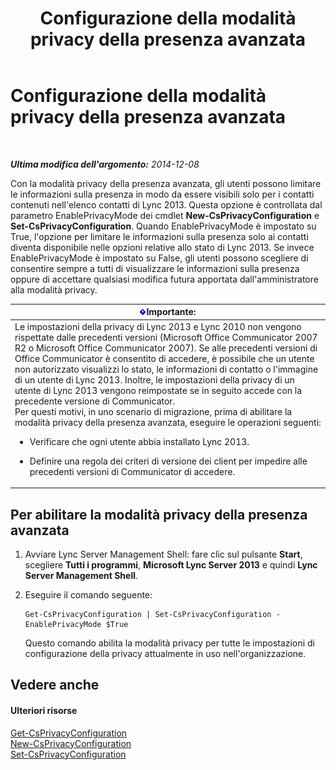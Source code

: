 ﻿---
title: Configurazione della modalità privacy della presenza avanzata
TOCTitle: Configurazione della modalità privacy della presenza avanzata
ms:assetid: e7a6b873-486d-4dfb-a967-c48f61f237f3
ms:mtpsurl: https://technet.microsoft.com/it-it/library/Gg399028(v=OCS.15)
ms:contentKeyID: 49302319
ms.date: 08/24/2015
mtps_version: v=OCS.15
ms.translationtype: HT
---

# Configurazione della modalità privacy della presenza avanzata

 

_**Ultima modifica dell'argomento:** 2014-12-08_

Con la modalità privacy della presenza avanzata, gli utenti possono limitare le informazioni sulla presenza in modo da essere visibili solo per i contatti contenuti nell'elenco contatti di Lync 2013. Questa opzione è controllata dal parametro EnablePrivacyMode dei cmdlet **New-CsPrivacyConfiguration** e **Set-CsPrivacyConfiguration**. Quando EnablePrivacyMode è impostato su True, l'opzione per limitare le informazioni sulla presenza solo ai contatti diventa disponibile nelle opzioni relative allo stato di Lync 2013. Se invece EnablePrivacyMode è impostato su False, gli utenti possono scegliere di consentire sempre a tutti di visualizzare le informazioni sulla presenza oppure di accettare qualsiasi modifica futura apportata dall'amministratore alla modalità privacy.

<table>
<colgroup>
<col style="width: 100%" />
</colgroup>
<thead>
<tr class="header">
<th><img src="images/Gg412908.important(OCS.15).gif" title="important" alt="important" />Importante:</th>
</tr>
</thead>
<tbody>
<tr class="odd">
<td>Le impostazioni della privacy di Lync 2013 e Lync 2010 non vengono rispettate dalle precedenti versioni (Microsoft Office Communicator 2007 R2 o Microsoft Office Communicator 2007). Se alle precedenti versioni di Office Communicator è consentito di accedere, è possibile che un utente non autorizzato visualizzi lo stato, le informazioni di contatto o l'immagine di un utente di Lync 2013. Inoltre, le impostazioni della privacy di un utente di Lync 2013 vengono reimpostate se in seguito accede con la precedente versione di Communicator.<br />
Per questi motivi, in uno scenario di migrazione, prima di abilitare la modalità privacy della presenza avanzata, eseguire le operazioni seguenti:
<ul>
<li><p>Verificare che ogni utente abbia installato Lync 2013.</p></li>
<li><p>Definire una regola dei criteri di versione dei client per impedire alle precedenti versioni di Communicator di accedere.</p></li>
</ul></td>
</tr>
</tbody>
</table>


## Per abilitare la modalità privacy della presenza avanzata

1.  Avviare Lync Server Management Shell: fare clic sul pulsante **Start**, scegliere **Tutti i programmi**, **Microsoft Lync Server 2013** e quindi **Lync Server Management Shell**.

2.  Eseguire il comando seguente:
    
        Get-CsPrivacyConfiguration | Set-CsPrivacyConfiguration -EnablePrivacyMode $True
    
    Questo comando abilita la modalità privacy per tutte le impostazioni di configurazione della privacy attualmente in uso nell'organizzazione.

## Vedere anche

#### Ulteriori risorse

[Get-CsPrivacyConfiguration](https://docs.microsoft.com/en-us/powershell/module/skype/Get-CsPrivacyConfiguration)  
[New-CsPrivacyConfiguration](new-csprivacyconfiguration.md)  
[Set-CsPrivacyConfiguration](https://docs.microsoft.com/en-us/powershell/module/skype/Set-CsPrivacyConfiguration)

